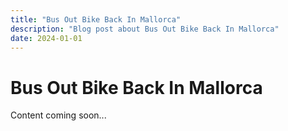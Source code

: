 ```yaml
---
title: "Bus Out Bike Back In Mallorca"
description: "Blog post about Bus Out Bike Back In Mallorca"
date: 2024-01-01
---
```


# Bus Out Bike Back In Mallorca

Content coming soon...
